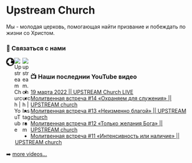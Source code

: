 # Upstream Church

Мы - молодая церковь, помогающая найти призвание и побеждать по жизни со Христом.

### 👥 Связаться с нами

[<img align="left" alt="upstream.life" width="22px" src="https://raw.githubusercontent.com/iconic/open-iconic/master/svg/globe.svg" />][website]
[<img align="left" alt="UpstreamChurch | YouTube" width="22px" src="https://cdn.jsdelivr.net/npm/simple-icons@v3/icons/youtube.svg" />][youtube]
[<img align="left" alt="upstream.church | Instagram" width="22px" src="https://cdn.jsdelivr.net/npm/simple-icons@v3/icons/instagram.svg" />][instagram]

<br />

### 📺 Наши последнии YouTube видео
<!-- YOUTUBE:START -->
- [19 марта 2022 || UPSTREAM Church LIVE](https://www.youtube.com/watch?v=QIEt7seh8bQ)
- [Молитвенная встреча #14 «Охраняем для служения» || UPSTREAM church](https://www.youtube.com/watch?v=qslAVGzl_z8)
- [Молитвенная встреча #13 «Неизменно благой» || UPSTREAM church](https://www.youtube.com/watch?v=HMXIUaUxbEU)
- [Молитвенная встреча #12 «Только желания Бога» || UPSTREAM church](https://www.youtube.com/watch?v=5eHM2E5m2D8)
- [Молитвенная встреча #11 «Интенсивность или наличие» || UPSTREAM church](https://www.youtube.com/watch?v=7gAiWWAdgKg)
<!-- YOUTUBE:END -->

➡️ [more videos...](https://youtube.com/UpstreamChurch)

[website]: https://upstream.life/
[youtube]: https://youtube.com/UpstreamChurch
[instagram]: https://www.instagram.com/upstream.church
